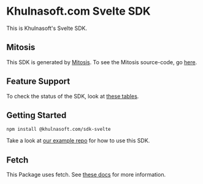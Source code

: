 # Khulnasoft.com Svelte SDK

This is Khulnasoft's Svelte SDK.

## Mitosis

This SDK is generated by [Mitosis](https://github.com/KhulnasoftIO/mitosis). To see the Mitosis source-code, go [here](../../).

## Feature Support

To check the status of the SDK, look at [these tables](../../README.md#feature-implementation).

## Getting Started

```
npm install @khulnasoft.com/sdk-svelte
```

Take a look at [our example repo](/examples/svelte/sveltekit) for how to use this SDK.

## Fetch

This Package uses fetch. See [these docs](https://github.com/KhulnasoftIO/this-package-uses-fetch/blob/main/README.md) for more information.
